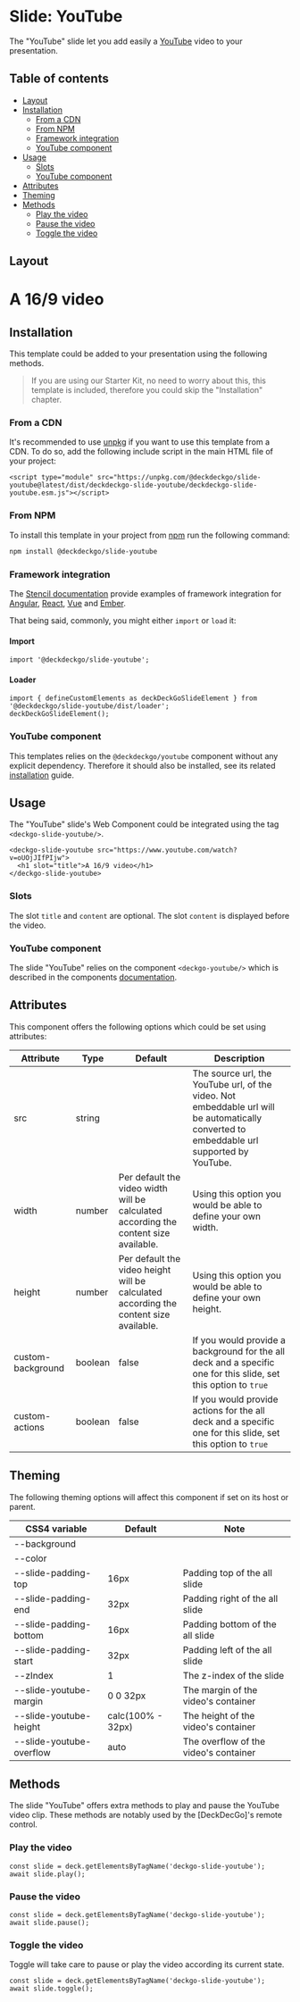 # Slide: YouTube

The "YouTube" slide let you add easily a [YouTube](https://youtube.com) video to your presentation.

## Table of contents

- [Layout](#app-slide-youtube-layout)
- [Installation](#app-slide-youtube-installation)
  - [From a CDN](#app-slide-youtube-from-a-cdn)
  - [From NPM](#app-slide-youtube-from-npm)
  - [Framework integration](#app-slide-youtube-framework-integration)
  - [YouTube component](#app-slide-youtube-youtube-component)
- [Usage](#app-slide-youtube-usage)
  - [Slots](#app-slide-youtube-slots)
  - [YouTube component](#app-slide-youtube-youtube-component)
- [Attributes](#app-slide-youtube-attributes)
- [Theming](#app-slide-youtube-theming)
- [Methods](#app-slide-youtube-methods)
  - [Play the video](#app-slide-youtube-play-the-video)
  - [Pause the video](#app-slide-youtube-pause-the-video)
  - [Toggle the video](#app-slide-youtube-toggle-the-video)

## Layout

<div class="container ion-margin">
  <deckgo-deck embedded={true}>
    <deckgo-slide-youtube src="https://www.youtube.com/watch?v=oUOjJIfPIjw">
      <h1 slot="title">A 16/9 video</h1>
    </deckgo-slide-youtube>
  </deckgo-deck>
</div>

## Installation

This template could be added to your presentation using the following methods.

> If you are using our Starter Kit, no need to worry about this, this template is included, therefore you could skip the "Installation" chapter.

### From a CDN

It's recommended to use [unpkg](https://unpkg.com/) if you want to use this template from a CDN. To do so, add the following include script in the main HTML file of your project:

```
<script type="module" src="https://unpkg.com/@deckdeckgo/slide-youtube@latest/dist/deckdeckgo-slide-youtube/deckdeckgo-slide-youtube.esm.js"></script>
```

### From NPM

To install this template in your project from [npm](https://www.npmjs.com/package/@deckdeckgo/slide-youtube) run the following command:

```bash
npm install @deckdeckgo/slide-youtube
```

### Framework integration

The [Stencil documentation](https://stenciljs.com/docs/overview) provide examples of framework integration for [Angular](https://stenciljs.com/docs/angular), [React](https://stenciljs.com/docs/react), [Vue](https://stenciljs.com/docs/vue) and [Ember](https://stenciljs.com/docs/ember).

That being said, commonly, you might either `import` or `load` it:

#### Import

```
import '@deckdeckgo/slide-youtube';
```

#### Loader

```
import { defineCustomElements as deckDeckGoSlideElement } from '@deckdeckgo/slide-youtube/dist/loader';
deckDeckGoSlideElement();
```

### YouTube component

This templates relies on the `@deckdeckgo/youtube` component without any explicit dependency. Therefore it should also be installed, see its related [installation](/components/youtube) guide.

## Usage

The "YouTube" slide's Web Component could be integrated using the tag `<deckgo-slide-youtube/>`.

```
<deckgo-slide-youtube src="https://www.youtube.com/watch?v=oUOjJIfPIjw">
  <h1 slot="title">A 16/9 video</h1>
</deckgo-slide-youtube>
```

### Slots

The slot `title` and `content` are optional. The slot `content` is displayed before the video.

### YouTube component

The slide "YouTube" relies on the component `<deckgo-youtube/>` which is described in the components [documentation](https://github.com/deckgo/deckdeckgo/blob/master/doc/components/components.md).

## Attributes

This component offers the following options which could be set using attributes:

| Attribute         | Type    | Default                                                                               | Description                                                                                                                               |
| ----------------- | ------- | ------------------------------------------------------------------------------------- | ----------------------------------------------------------------------------------------------------------------------------------------- |
| src               | string  |                                                                                       | The source url, the YouTube url, of the video. Not embeddable url will be automatically converted to embeddable url supported by YouTube. |
| width             | number  | Per default the video width will be calculated according the content size available.  | Using this option you would be able to define your own width.                                                                             |
| height            | number  | Per default the video height will be calculated according the content size available. | Using this option you would be able to define your own height.                                                                            |
| custom-background | boolean | false                                                                                 | If you would provide a background for the all deck and a specific one for this slide, set this option to `true`                           |
| custom-actions    | boolean | false                                                                                 | If you would provide actions for the all deck and a specific one for this slide, set this option to `true`                                |

## Theming

The following theming options will affect this component if set on its host or parent.

| CSS4 variable            | Default           | Note                                  |
| ------------------------ | ----------------- | ------------------------------------- |
| --background             |                   |                                       |
| --color                  |                   |                                       |
| --slide-padding-top      | 16px              | Padding top of the all slide          |
| --slide-padding-end      | 32px              | Padding right of the all slide        |
| --slide-padding-bottom   | 16px              | Padding bottom of the all slide       |
| --slide-padding-start    | 32px              | Padding left of the all slide         |
| --zIndex                 | 1                 | The z-index of the slide              |
| --slide-youtube-margin   | 0 0 32px          | The margin of the video's container   |
| --slide-youtube-height   | calc(100% - 32px) | The height of the video's container   |
| --slide-youtube-overflow | auto              | The overflow of the video's container |

## Methods

The slide "YouTube" offers extra methods to play and pause the YouTube video clip. These methods are notably used by the [DeckDecGo]'s remote control.

### Play the video

```
const slide = deck.getElementsByTagName('deckgo-slide-youtube');
await slide.play();
```

### Pause the video

```
const slide = deck.getElementsByTagName('deckgo-slide-youtube');
await slide.pause();
```

### Toggle the video

Toggle will take care to pause or play the video according its current state.

```
const slide = deck.getElementsByTagName('deckgo-slide-youtube');
await slide.toggle();
```

[deckdeckgo]: https://deckdeckgo.com
